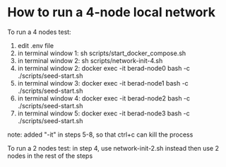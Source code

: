 # How to run a 4-node local network



To run a 4 nodes test:
1. edit .env file
2. in terminal window 1: sh scripts/start_docker_compose.sh
3. in terminal window 2: sh scripts/network-init-4.sh
4. in terminal window 2: docker exec -it berad-node0 bash -c ./scripts/seed-start.sh
5. in terminal window 3: docker exec -it berad-node1 bash -c ./scripts/seed-start.sh
6. in terminal window 4: docker exec -it berad-node2 bash -c ./scripts/seed-start.sh
7. in terminal window 5: docker exec -it berad-node3 bash -c ./scripts/seed-start.sh

note: added "-it" in steps 5-8, so that ctrl+c can kill the process

To run a 2 nodes test:
in step 4, use network-init-2.sh instead
then use 2 nodes in the rest of the steps
